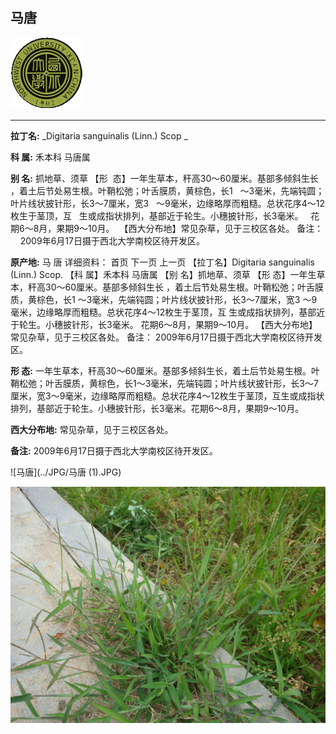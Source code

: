## 马唐

![西北大学校园网络植物志](../JPG/nwu.gif)

---

**拉丁名:**  _Digitaria sanguinalis (Linn.) Scop _

**科 属:** 禾本科 马唐属

**别 名:** 抓地草、须草
 【形  态】一年生草本，秆高30～60厘米。基部多倾斜生长
  ，着土后节处易生根。叶鞘松弛；叶舌膜质，黄棕色，长1
  ～3毫米，先端钝圆；叶片线状披针形，长3～7厘米，宽3
  ～9毫米，边缘略厚而粗糙。总状花序4～12枚生于茎顶，互
  生或成指状排列，基部近于轮生。小穗披针形，长3毫米。
  花期6～8月，果期9～10月。
 【西大分布地】常见杂草，见于三校区各处。
备注：
    2009年6月17日摄于西北大学南校区待开发区。

**原产地:** 马 唐
详细资料： 首页 下一页 上一页
【拉丁名】Digitaria sanguinalis (Linn.) Scop.
【科 属】禾本科 马唐属
【别 名】抓地草、须草
 【形 态】一年生草本，秆高30～60厘米。基部多倾斜生长
 ，着土后节处易生根。叶鞘松弛；叶舌膜质，黄棕色，长1
 ～3毫米，先端钝圆；叶片线状披针形，长3～7厘米，宽3
 ～9毫米，边缘略厚而粗糙。总状花序4～12枚生于茎顶，互
 生或成指状排列，基部近于轮生。小穗披针形，长3毫米。
 花期6～8月，果期9～10月。
【西大分布地】常见杂草，见于三校区各处。
备注：
 2009年6月17日摄于西北大学南校区待开发区。

**形  态:** 一年生草本，秆高30～60厘米。基部多倾斜生长，着土后节处易生根。叶鞘松弛；叶舌膜质，黄棕色，长1～3毫米，先端钝圆；叶片线状披针形，长3～7厘米，宽3～9毫米，边缘略厚而粗糙。总状花序4～12枚生于茎顶，互生或成指状排列，基部近于轮生。小穗披针形，长3毫米。花期6～8月，果期9～10月。

**西大分布地:** 常见杂草，见于三校区各处。

**备注:** 2009年6月17日摄于西北大学南校区待开发区。

![马唐](../JPG/马唐 (1).JPG) 

![马唐](../JPG/马唐.JPG) 

